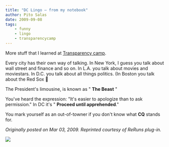 ```yaml
---
title: "DC Lingo – from my notebook"
author: Pito Salas
date: 2009-09-08
tags:
    - funny
    - lingo
    - transparencycamp
---
```




More stuff that I learned at [Transparency
camp](<http://www.transparencycamp.org/>).

Every city has their own way of talking. In New York, I guess you talk about
wall street and finance and so on. In L.A. you talk about movies and
moviestars. In D.C. you talk about all things politics. (In Boston you talk
about the Red Sox 🙂

The President's limousine, is known as " **The Beast** "

You've heard the expression: "It's easier to apologize than to ask
permission." In DC it's " **Proceed until apprehended**."

You mark yourself as an out-of-towner if you don't know what **CQ** stands
for.

_Originally posted on Mar 03, 2009. Reprinted courtesy of ReRuns plug-in._

![](https://i0.wp.com/img.zemanta.com/pixy.gif?w=584)


